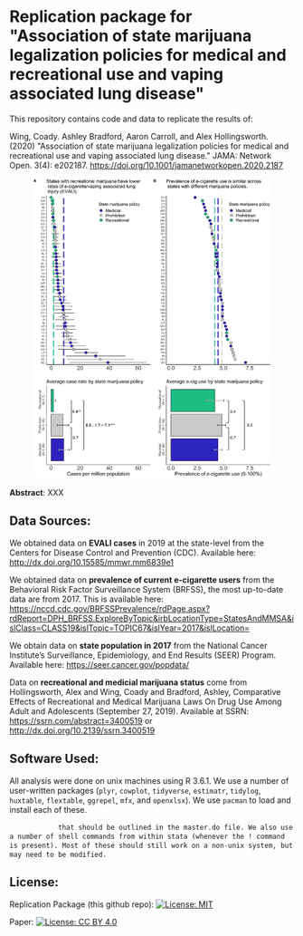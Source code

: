# Replication package for "Association of state marijuana legalization policies for medical and recreational use and vaping associated lung disease"

This repository contains code and data to replicate the results of:

Wing, Coady. Ashley Bradford, Aaron Carroll, and Alex Hollingsworth. (2020) "Association of state marijuana legalization policies for medical and recreational use and vaping associated lung disease." JAMA: Network Open. 3(4): e202187. <https://doi.org/10.1001/jamanetworkopen.2020.2187>


<figure style="float:center;">
<img src="https://github.com/hollina/evali_and_recreational_marijuana/blob/master/output/main_exhibit_with_bars.png"  width="600"  /> 
</figure>



**Abstract**: XXX


## Data Sources:

We obtained data on **EVALI cases** in 2019 at the state-level from the Centers for Disease Control and Prevention (CDC). Available here: <http://dx.doi.org/10.15585/mmwr.mm6839e1>

We obtained data on **prevalence of current e-cigarette users** from the Behavioral Risk Factor Surveillance System (BRFSS), the most up-to-date data are from 2017. This is available here: <https://nccd.cdc.gov/BRFSSPrevalence/rdPage.aspx?rdReport=DPH_BRFSS.ExploreByTopic&irbLocationType=StatesAndMMSA&islClass=CLASS19&islTopic=TOPIC67&islYear=2017&islLocation=>

We obtain data on **state population in 2017** from the National Cancer Institute’s Surveillance, Epidemiology, and End Results (SEER) Program. Available here: https://seer.cancer.gov/popdata/

Data on **recreational and medicial marijuana status** come from Hollingsworth, Alex and Wing, Coady and Bradford, Ashley, Comparative Effects of Recreational and Medical Marijuana Laws On Drug Use Among Adult and Adolescents (September 27, 2019). Available at SSRN: https://ssrn.com/abstract=3400519 or <http://dx.doi.org/10.2139/ssrn.3400519>


## Software Used:
All analysis were done on unix machines using R 3.6.1. We use a number of user-written packages (`plyr`, `cowplot`, `tidyverse`, `estimatr`, `tidylog`, `huxtable`, `flextable`, `ggrepel`, `mfx`, and `openxlsx`). We use `pacman` to load and install each of these. 

                that should be outlined in the master.do file. We also use a number of shell commands from within stata (whenever the ! command is present). Most of these should still work on a non-unix system, but may need to be modified.

## License:
Replication Package (this github repo): [![License: MIT](https://img.shields.io/badge/License-MIT-yellow.svg)](https://opensource.org/licenses/MIT)

Paper: [![License: CC BY 4.0](https://img.shields.io/badge/License-CC%20BY%204.0-lightgrey.svg)](https://creativecommons.org/licenses/by/4.0/)